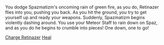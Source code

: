 You dodge Spazmatizm's oncoming rain of green fire, as you do, Retinazer flies into you, pushing you back.  As you hit the ground, you try to get yourself up and ready your weapons.  Suddenly, Spazmatizm begins violently dashing around.  You use your Meteor Staff to rain down on Spaz, and as you do he begins to crumble into pieces!  One down, one to go!

[Charge Retinazer](./scene5A.md)
[Heal](./scene3A2e.md)